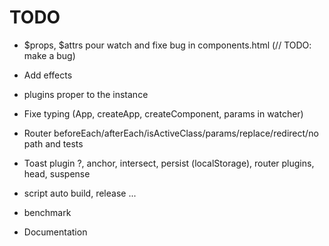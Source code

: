 # TODO

- $props, $attrs pour watch and fixe bug in components.html (// TODO: make a bug)
- Add effects
- plugins proper to the instance
- Fixe typing (App, createApp, createComponent, params in watcher)

- Router beforeEach/afterEach/isActiveClass/params/replace/redirect/no path and tests
- Toast plugin ?, anchor, intersect, persist (localStorage), router plugins, head, suspense

- script auto build, release ...
- benchmark
- Documentation
